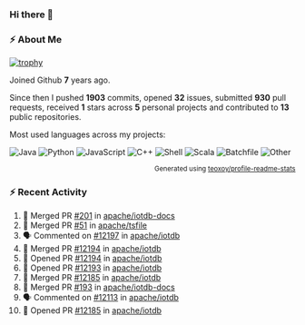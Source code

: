 ### Hi there 👋

### :zap: About Me

[![trophy](https://github-profile-trophy.vercel.app/?username=HTHou&theme=onedark)](https://github.com/ryo-ma/github-profile-trophy)
   
Joined Github **7** years ago.

Since then I pushed **1903** commits, opened **32** issues, submitted **930** pull requests, received **1** stars across **5** personal projects and contributed to **13** public repositories.

Most used languages across my projects:

![Java](https://img.shields.io/static/v1?style=flat-square&label=%E2%A0%80&color=555&labelColor=%23b07219&message=Java%EF%B8%B195.9%25)
![Python](https://img.shields.io/static/v1?style=flat-square&label=%E2%A0%80&color=555&labelColor=%233572A5&message=Python%EF%B8%B10.9%25)
![JavaScript](https://img.shields.io/static/v1?style=flat-square&label=%E2%A0%80&color=555&labelColor=%23f1e05a&message=JavaScript%EF%B8%B10.6%25)
![C++](https://img.shields.io/static/v1?style=flat-square&label=%E2%A0%80&color=555&labelColor=%23f34b7d&message=C%2B%2B%EF%B8%B10.4%25)
![Shell](https://img.shields.io/static/v1?style=flat-square&label=%E2%A0%80&color=555&labelColor=%2389e051&message=Shell%EF%B8%B10.4%25)
![Scala](https://img.shields.io/static/v1?style=flat-square&label=%E2%A0%80&color=555&labelColor=%23c22d40&message=Scala%EF%B8%B10.3%25)
![Batchfile](https://img.shields.io/static/v1?style=flat-square&label=%E2%A0%80&color=555&labelColor=%23C1F12E&message=Batchfile%EF%B8%B10.2%25)
![Other](https://img.shields.io/static/v1?style=flat-square&label=%E2%A0%80&color=555&labelColor=%23ededed&message=Other%EF%B8%B10.8%25)

<p align="right"><sub>Generated using <a href="https://github.com/marketplace/actions/profile-readme-stats">teoxoy/profile-readme-stats</a></sub></p>


<!--![](https://github.com/HTHou/HTHou/blob/output/github-contribution-grid-snake.svg)-->

<!--![Haonan Hou's github stats](https://github-readme-stats.vercel.app/api?username=HTHou&count_private=true&show_icons=true&theme=onedark)-->

<!--![Haonan Hou's wakatime stats](https://github-readme-stats.vercel.app/api/wakatime?username=HTHou&layout=compact&theme=onedark)-->

<!--![Top Langs](https://github-readme-stats.vercel.app/api/top-langs/?username=HTHou&theme=onedark&layout=compact)-->

### :zap: Recent Activity
<!--START_SECTION:activity-->
1. 🎉 Merged PR [#201](https://github.com/apache/iotdb-docs/pull/201) in [apache/iotdb-docs](https://github.com/apache/iotdb-docs)
2. 🎉 Merged PR [#51](https://github.com/apache/tsfile/pull/51) in [apache/tsfile](https://github.com/apache/tsfile)
3. 🗣 Commented on [#12197](https://github.com/apache/iotdb/issues/12197#issuecomment-2008575874) in [apache/iotdb](https://github.com/apache/iotdb)
4. 🎉 Merged PR [#12194](https://github.com/apache/iotdb/pull/12194) in [apache/iotdb](https://github.com/apache/iotdb)
5. 💪 Opened PR [#12194](https://github.com/apache/iotdb/pull/12194) in [apache/iotdb](https://github.com/apache/iotdb)
6. 💪 Opened PR [#12193](https://github.com/apache/iotdb/pull/12193) in [apache/iotdb](https://github.com/apache/iotdb)
7. 🎉 Merged PR [#12185](https://github.com/apache/iotdb/pull/12185) in [apache/iotdb](https://github.com/apache/iotdb)
8. 🎉 Merged PR [#193](https://github.com/apache/iotdb-docs/pull/193) in [apache/iotdb-docs](https://github.com/apache/iotdb-docs)
9. 🗣 Commented on [#12113](https://github.com/apache/iotdb/pull/12113#issuecomment-2002886498) in [apache/iotdb](https://github.com/apache/iotdb)
10. 💪 Opened PR [#12185](https://github.com/apache/iotdb/pull/12185) in [apache/iotdb](https://github.com/apache/iotdb)
<!--END_SECTION:activity-->

<!--
**HTHou/HTHou** is a ✨ _special_ ✨ repository because its `README.md` (this file) appears on your GitHub profile.

Here are some ideas to get you started:

- 🔭 I’m currently working on ...
- 🌱 I’m currently learning ...
- 👯 I’m looking to collaborate on ...
- 🤔 I’m looking for help with ...
- 💬 Ask me about ...
- 📫 How to reach me: ...
- 😄 Pronouns: ...
- ⚡ Fun fact: ...
-->
